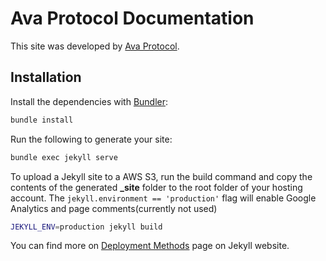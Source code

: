 # Ava Protocol Documentation

This site was developed by [Ava Protocol](https://avaprotocol.org).
## Installation

Install the dependencies with [Bundler](http://bundler.io/):

```bash
bundle install
```

Run the following to generate your site:
```bash
bundle exec jekyll serve
```

To upload a Jekyll site to a AWS S3, run the build command and copy the contents of the generated **_site** folder to the root folder of your hosting account. The `jekyll.environment == 'production'` flag will enable Google Analytics and page comments(currently not used)
```bash
JEKYLL_ENV=production jekyll build
``` 

You can find more on [Deployment Methods](https://jekyllrb.com/docs/deployment-methods/) page on Jekyll website.
